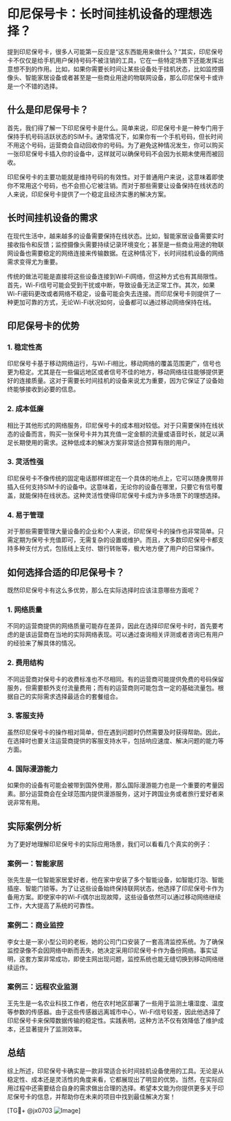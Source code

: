 # 印尼保号卡：长时间挂机设备的理想选择？

提到印尼保号卡，很多人可能第一反应是“这东西能用来做什么？”其实，印尼保号卡不仅仅是给手机用户保持号码不被注销的工具，它在一些特定场景下还能发挥出意想不到的作用。比如，如果你需要长时间让某些设备处于挂机状态，比如监控摄像头、智能家居设备或者甚至是一些商业用途的物联网设备，那么印尼保号卡或许是一个不错的选择。

## 什么是印尼保号卡？

首先，我们得了解一下印尼保号卡是什么。简单来说，印尼保号卡是一种专门用于保持手机号码活跃状态的SIM卡。通常情况下，如果你有一个手机号码，但长时间不用这个号码，运营商会自动回收你的号码。为了避免这种情况发生，你可以购买一张印尼保号卡插入你的设备中，这样就可以确保号码不会因为长期未使用而被回收。

印尼保号卡的主要功能就是维持号码的有效性。对于普通用户来说，这意味着即使你不常用这个号码，也不会担心它被注销。而对于那些需要让设备保持在线状态的人来说，印尼保号卡提供了一个稳定且经济实惠的解决方案。

## 长时间挂机设备的需求

在现代生活中，越来越多的设备需要保持在线状态。比如，智能家居设备需要实时接收指令和反馈；监控摄像头需要持续记录环境变化；甚至是一些商业用途的物联网设备也需要稳定的网络连接来传输数据。在这种情况下，长时间挂机设备的网络需求变得尤为重要。

传统的做法可能是直接将这些设备连接到Wi-Fi网络，但这种方式也有其局限性。首先，Wi-Fi信号可能会受到干扰或中断，导致设备无法正常工作。其次，如果Wi-Fi密码更改或者网络不稳定，设备可能会失去连接。而印尼保号卡则提供了一种更加可靠的方式，无论Wi-Fi状况如何，设备都可以通过移动网络保持在线。

## 印尼保号卡的优势

### 1. 稳定性高
印尼保号卡基于移动网络运行，与Wi-Fi相比，移动网络的覆盖范围更广，信号也更为稳定。尤其是在一些偏远地区或者信号不佳的地方，移动网络往往能够提供更好的连接质量。这对于需要长时间挂机的设备来说尤为重要，因为它保证了设备始终能够接收到必要的信息。

### 2. 成本低廉
相比于其他形式的网络服务，印尼保号卡的成本相对较低。对于只需要保持在线状态的设备而言，购买一张保号卡并为其充值一定金额的流量或语音时长，就足以满足长期使用的需求。这种低成本的解决方案非常适合预算有限的用户。

### 3. 灵活性强
印尼保号卡不像传统的固定电话那样绑定在一个具体的地点上，它可以随身携带并插入任何支持SIM卡的设备中。这意味着，无论你的设备在哪里，只要它有信号覆盖，就能保持在线状态。这种灵活性使得印尼保号卡成为许多场景下的理想选择。

### 4. 易于管理
对于那些需要管理大量设备的企业和个人来说，印尼保号卡的操作也非常简单。只需定期为保号卡充值即可，无需复杂的设置或维护。而且，大多数印尼保号卡都支持多种支付方式，包括线上支付、银行转账等，极大地方便了用户的日常操作。

## 如何选择合适的印尼保号卡？

既然印尼保号卡有这么多优势，那么在实际选择时应该注意哪些方面呢？

### 1. 网络质量
不同的运营商提供的网络质量可能存在差异，因此在选择印尼保号卡时，首先要考虑的是该运营商在当地的实际网络表现。可以通过查询相关评测或者咨询已有用户的经验来了解具体的情况。

### 2. 费用结构
不同运营商对保号卡的收费标准也不尽相同。有的运营商可能提供免费的号码保留服务，但需要额外支付流量费用；而有的运营商则可能包含一定的基础流量包。根据自己的实际需求选择最适合的套餐组合。

### 3. 客服支持
虽然印尼保号卡的操作相对简单，但在遇到问题时仍然需要及时获得帮助。因此，在选择时也要关注运营商提供的客服支持水平，包括响应速度、解决问题的能力等方面。

### 4. 国际漫游能力
如果你的设备有可能会被带到国外使用，那么国际漫游能力也是一个重要的考量因素。部分运营商会在全球范围内提供漫游服务，这对于跨国业务或者旅行爱好者来说非常有用。

## 实际案例分析

为了更好地理解印尼保号卡的实际应用场景，我们可以看看几个真实的例子：

### 案例一：智能家居
张先生是一位智能家居爱好者，他在家中安装了多个智能设备，如智能灯泡、智能插座、智能门锁等。为了让这些设备始终保持联网状态，他选择了印尼保号卡作为备用方案。即使家中的Wi-Fi偶尔出现故障，这些设备依然可以通过移动网络继续工作，大大提高了系统的可靠性。

### 案例二：商业监控
李女士是一家小型公司的老板，她的公司门口安装了一套高清监控系统。为了确保监控录像不会因网络中断而丢失，她决定采用印尼保号卡作为备份网络。事实证明，这套方案非常成功，即使主网出现问题，监控系统也能无缝切换到移动网络继续运作。

### 案例三：远程农业监测
王先生是一名农业科技工作者，他在农村地区部署了一些用于监测土壤湿度、温度等参数的传感器。由于这些传感器远离城市中心，Wi-Fi信号较差，因此他选择了印尼保号卡来保障数据传输的稳定性。实践表明，这种方法不仅有效降低了维护成本，还显著提升了监测效率。

## 总结

综上所述，印尼保号卡确实是一款非常适合长时间挂机设备使用的工具。无论是从稳定性、成本还是灵活性的角度来看，它都展现出了明显的优势。当然，在实际应用过程中还需要结合自身的需求做出合理的选择。希望本文能为你提供更多关于印尼保号卡的信息，并帮助你在未来的项目中找到最佳解决方案！

[TG💪+ @jx0703 ![Image](https://github.com/user-attachments/assets/dbca1d08-cadb-493c-b0ec-ad6f7a83f270)]